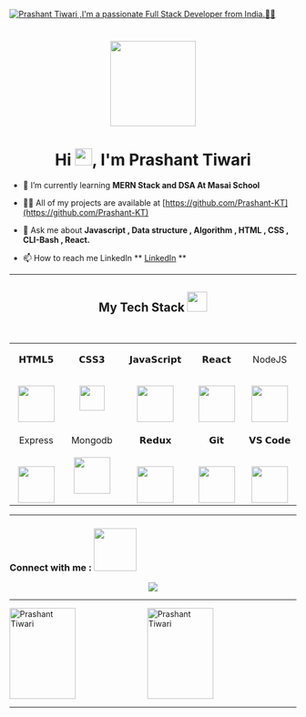 [![Prashant Tiwari ,I'm a passionate Full Stack Developer from India.🧑‍💻](https://pimp-my-readme.webapp.io/pimp-my-readme/wavy-banner?subtitle=I%27m%20a%20passionate%20Full%20Stack%20Web%20Developer.%F0%9F%A7%91%E2%80%8D%F0%9F%92%BB&title=Prashant%20Tiwari%20)](https://www.linkedin.com/in/prashant-tiwari-765444216//)

<h1 align="center"> <img src="https://achintya-portfolio.vercel.app/plane.gif" width="150" ></h1>
<h1 align="center"> Hi <img src="https://github.githubassets.com/images/icons/emoji/unicode/1f44b.png" width="30px">, I'm Prashant Tiwari</h1>

- 🌱 I’m currently learning **MERN Stack and DSA At Masai School**

- 👨‍💻 All of my projects are available at [https://github.com/Prashant-KT](https://github.com/Prashant-KT)

- 💬 Ask me about **Javascript , Data structure , Algorithm , HTML , CSS  , CLI-Bash , React.**

- 📫 How to reach me LinkedIn ** <a color = "red" href="https://www.linkedin.com/in/prashant-tiwari-765444216/">LinkedIn</a> **

<hr />

<h2 align="center" border="0">My Tech Stack <img src="https://camo.githubusercontent.com/beb64ff21c883e318e4f5db5231c2ba4175705bea1c9249e82a41ab375db4f75/68747470733a2f2f6d65646961322e67697068792e636f6d2f6d656469612f51737347456d706b79454f684243623765312f67697068792e6769663f6369643d656366303565343761306e336769316266716e74716d6f62386739616964316f796a327772336473336d67373030626c267269643d67697068792e676966" width="35"/></h2>
<br>


<table align="center">

<tbody>

<tr valign="top">

<td width="15%" align="center">

<span>𝗛𝗧𝗠𝗟𝟱</span><br><br>

<img height="64px" src="https://cdn.svgporn.com/logos/html-5.svg">
</td>

<td width="15%" align="center">

<span>𝗖𝗦𝗦𝟯</span><br><br>

<img height="44px" src="https://cdn.svgporn.com/logos/css-3.svg">

</td>

<td width="15%" align="center">

<span>𝗝𝗮𝘃𝗮𝗦𝗰𝗿𝗶𝗽𝘁</span><br><br>

<img height="64px" src="https://cdn.svgporn.com/logos/javascript.svg">
</td>

<td width="15%" align="center">

<span>𝗥𝗲𝗮𝗰𝘁</span><br><br>

<img height="64px" src="https://cdn.svgporn.com/logos/react.svg">

</td>


<td width="15%" align="center">

<span>NodeJS</span><br><br>

<img height="64px" src="https://cdn.svgporn.com/logos/nodejs.svg">

</td>
</tr>

<tr valign="top">
  
<td width="15%" align="center">

<span>Express</span><br><br>

<img height="64px" src="https://cdn.svgporn.com/logos/express.svg">

</td>
  
<td width="15%" align="center">

<span>Mongodb</span><br><br>
<img height="64px" src="https://cdn.svgporn.com/logos/mongodb.svg">

</td>
  
  
 <td width="15%" align="center">

<span>𝗥𝗲𝗱𝘂𝘅</span><br><br>

<img height="64px" src="https://cdn.svgporn.com/logos/redux.svg">

</td>
 <td width="15%" align="center">

<span>𝗚𝗶𝘁</span><br><br>

<img height="64px" src="https://cdn.svgporn.com/logos/git-icon.svg">

</td>
<td width="15%" align="center">

<span>𝗩𝗦 𝗖𝗼𝗱𝗲</span><br><br>

<img height="64px" src="https://cdn.svgporn.com/logos/visual-studio-code.svg">

</td>

</tr>


</tbody>

</table>
<hr>
<h3>Connect with me :  <img src="https://raw.githubusercontent.com/ShahriarShafin/ShahriarShafin/main/Assets/handshake.gif" width="75" /></h3>
<p align="center">
  <a href="https://www.linkedin.com/in/prashant-tiwari-765444216/"><img src="https://img.shields.io/badge/LinkedIn-0077B5?style=for-the-badge&logo=linkedin&logoColor=white"></a>
  </p>
<hr />

<div style="display: flex;" >
<img align="center"  height="160px" width="48%" src="https://github-readme-stats.vercel.app/api/top-langs?username=Prashant-KT&show_icons=true&locale=en&layout=compact&theme=dark&ring=FFB19A&hide_border=true&currStreakNum=F6A085&fire=F6A085&currStreakLabel=F6A085" alt="Prashant Tiwari" />



<img align="center"  height="160px" width="48%" src="https://github-readme-streak-stats.herokuapp.com/?user=Prashant-KT&theme=dark&ring=FFB19A&hide_border=true&currStreakNum=F6A085&fire=F6A085&currStreakLabel=F6A085" alt="Prashant Tiwari" />

  </div>
<hr />



